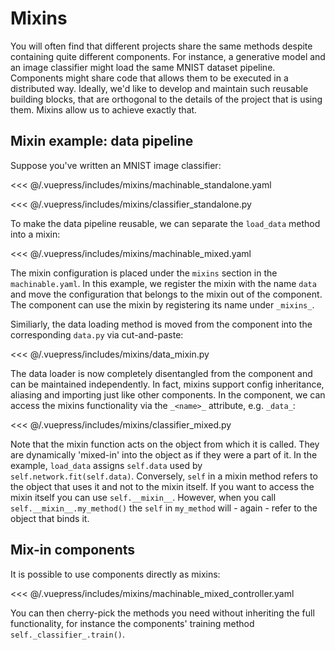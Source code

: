 # Mixins

You will often find that different projects share the same methods despite containing quite different components. For instance, a generative model and an image classifier might load the same MNIST dataset pipeline. Components might share code that allows them to be executed in a distributed way. Ideally, we'd like to develop and maintain such reusable building blocks, that are orthogonal to the details of the project that is using them. Mixins allow us to achieve exactly that.

## Mixin example: data pipeline

Suppose you've written an MNIST image classifier:

<<< @/.vuepress/includes/mixins/machinable_standalone.yaml

<<< @/.vuepress/includes/mixins/classifier_standalone.py

To make the data pipeline reusable, we can separate the `load_data` method into a mixin:

<<< @/.vuepress/includes/mixins/machinable_mixed.yaml

The mixin configuration is placed under the `mixins` section in the `machinable.yaml`. In this example, we register the mixin with the name `data` and move the configuration that belongs to the mixin out of the component. The component can use the mixin by registering its name under `_mixins_`.

Similiarly, the data loading method is moved from the component into the corresponding `data.py` via cut-and-paste:

<<< @/.vuepress/includes/mixins/data_mixin.py

The data loader is now completely disentangled from the component and can be maintained independently. In fact, mixins support config inheritance, aliasing and importing just like other components. In the component, we can access the mixins functionality via the `_<name>_` attribute, e.g. `_data_`:

<<< @/.vuepress/includes/mixins/classifier_mixed.py

Note that the mixin function acts on the object from which it is called. They are dynamically 'mixed-in' into the object as if they were a part of it. In the example, `load_data` assigns `self.data` used by `self.network.fit(self.data)`. Conversely, `self` in a mixin method refers to the object that uses it and not to the mixin itself. If you want to access the mixin itself you can use `self.__mixin__`. However, when you call `self.__mixin__.my_method()` the `self` in ``my_method`` will - again - refer to the object that binds it.

## Mix-in components

It is possible to use components directly as mixins:

<<< @/.vuepress/includes/mixins/machinable_mixed_controller.yaml

You can then cherry-pick the methods you need without inheriting the full functionality, for instance the components' training method
`self._classifier_.train()`.
